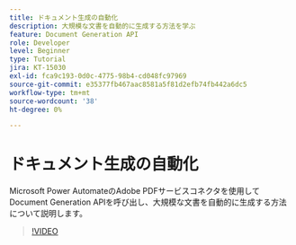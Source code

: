 ```yaml
---
title: ドキュメント生成の自動化
description: 大規模な文書を自動的に生成する方法を学ぶ
feature: Document Generation API
role: Developer
level: Beginner
type: Tutorial
jira: KT-15030
exl-id: fca9c193-0d0c-4775-98b4-cd048fc97969
source-git-commit: e35377fb467aac8581a5f81d2efb74fb442a6dc5
workflow-type: tm+mt
source-wordcount: '38'
ht-degree: 0%

---
```


# ドキュメント生成の自動化

Microsoft Power AutomateのAdobe PDFサービスコネクタを使用してDocument Generation APIを呼び出し、大規模な文書を自動的に生成する方法について説明します。

>[!VIDEO](https://video.tv.adobe.com/v/3428227?hidetitle=true)
